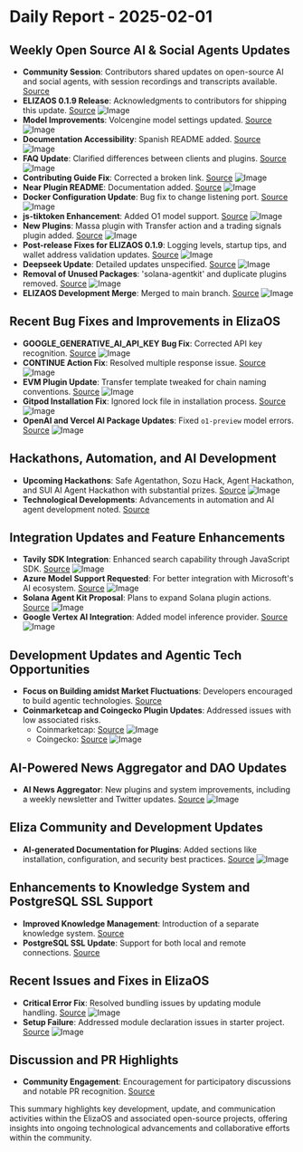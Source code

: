 # Daily Report - 2025-02-01

## Weekly Open Source AI & Social Agents Updates
- **Community Session**: Contributors shared updates on open-source AI and social agents, with session recordings and transcripts available. [Source](https://twitter.com/ai16zdao/status/1885510206261449083)
- **ELIZAOS 0.1.9 Release**: Acknowledgments to contributors for shipping this update. [Source](https://twitter.com/shawmakesmagic/status/1885531622209921326) ![Image](https://pbs.twimg.com/ext_tw_video_thumb/1885531311260971008/pu/img/ZQUcDAgIIqMgeyvf.jpg)
- **Model Improvements**: Volcengine model settings updated. [Source](https://github.com/elizaOS/eliza/pull/1586) ![Image](https://opengraph.githubassets.com/1/elizaOS/eliza/pull/1586)
- **Documentation Accessibility**: Spanish README added. [Source](https://github.com/elizaOS/eliza/pull/1594) ![Image](https://opengraph.githubassets.com/1/elizaOS/eliza/pull/1594)
- **FAQ Update**: Clarified differences between clients and plugins. [Source](https://github.com/elizaOS/eliza/pull/1614) ![Image](https://opengraph.githubassets.com/1/elizaOS/eliza/pull/1614)
- **Contributing Guide Fix**: Corrected a broken link. [Source](https://github.com/elizaOS/eliza/pull/1589) ![Image](https://opengraph.githubassets.com/1/elizaOS/eliza/pull/1589)
- **Near Plugin README**: Documentation added. [Source](https://github.com/elizaOS/eliza/pull/1590) ![Image](https://opengraph.githubassets.com/1/elizaOS/eliza/pull/1590)
- **Docker Configuration Update**: Bug fix to change listening port. [Source](https://github.com/elizaOS/eliza/pull/1616) ![Image](https://opengraph.githubassets.com/1/elizaOS/eliza/pull/1616)
- **js-tiktoken Enhancement**: Added O1 model support. [Source](https://github.com/elizaOS/eliza/pull/1617) ![Image](https://opengraph.githubassets.com/1/elizaOS/eliza/pull/1617)
- **New Plugins**: Massa plugin with Transfer action and a trading signals plugin added. [Source](https://github.com/elizaOS/eliza/pull/1582) ![Image](https://opengraph.githubassets.com/1/elizaOS/eliza/pull/1582)
- **Post-release Fixes for ELIZAOS 0.1.9**: Logging levels, startup tips, and wallet address validation updates. [Source](https://github.com/elizaOS/eliza/pull/3141) ![Image](https://opengraph.githubassets.com/1/elizaOS/eliza/pull/3141)
- **Deepseek Update**: Detailed updates unspecified. [Source](https://github.com/elizaOS/eliza/pull/3127) ![Image](https://opengraph.githubassets.com/1/elizaOS/eliza/pull/3127)
- **Removal of Unused Packages**: 'solana-agentkit' and duplicate plugins removed. [Source](https://github.com/elizaOS/eliza/pull/3138) ![Image](https://opengraph.githubassets.com/1/elizaOS/eliza/pull/3138)
- **ELIZAOS Development Merge**: Merged to main branch. [Source](https://github.com/elizaOS/eliza/commit/ffa4c1dcdacc096d5b451f246b53fbaa266b0f64) ![Image](https://opengraph.githubassets.com/1/elizaOS/eliza/commit/ffa4c1dcdacc096d5b451f246b53fbaa266b0f64)

## Recent Bug Fixes and Improvements in ElizaOS
- **GOOGLE_GENERATIVE_AI_API_KEY Bug Fix**: Corrected API key recognition. [Source](https://github.com/elizaOS/eliza/pull/1607) ![Image](https://opengraph.githubassets.com/1/elizaOS/eliza/pull/1607)
- **CONTINUE Action Fix**: Resolved multiple response issue. [Source](https://github.com/elizaOS/eliza/pull/1606) ![Image](https://opengraph.githubassets.com/1/elizaOS/eliza/pull/1606)
- **EVM Plugin Update**: Transfer template tweaked for chain naming conventions. [Source](https://github.com/elizaOS/eliza/pull/1604) ![Image](https://opengraph.githubassets.com/1/elizaOS/eliza/pull/1604)
- **Gitpod Installation Fix**: Ignored lock file in installation process. [Source](https://github.com/elizaOS/eliza/pull/3131) ![Image](https://opengraph.githubassets.com/1/elizaOS/eliza/pull/3131)
- **OpenAI and Vercel AI Package Updates**: Fixed `o1-preview` model errors. [Source](https://github.com/elizaOS/eliza/pull/3146) ![Image](https://opengraph.githubassets.com/1/elizaOS/eliza/pull/3146)

## Hackathons, Automation, and AI Development
- **Upcoming Hackathons**: Safe Agentathon, Sozu Hack, Agent Hackathon, and SUI AI Agent Hackathon with substantial prizes. [Source](https://twitter.com/ai16zdao/status/1885738078569947583) ![Image](https://pbs.twimg.com/media/Git7dHAWIAAtFOY.jpg)
- **Technological Developments**: Advancements in automation and AI agent development noted. [Source](https://twitter.com/ai16zdao/status/1885503279951462438)
  
## Integration Updates and Feature Enhancements
- **Tavily SDK Integration**: Enhanced search capability through JavaScript SDK. [Source](https://github.com/elizaOS/eliza/pull/1599) ![Image](https://opengraph.githubassets.com/1/elizaOS/eliza/pull/1599)
- **Azure Model Support Requested**: For better integration with Microsoft's AI ecosystem. [Source](https://github.com/elizaOS/eliza/issues/1611) ![Image](https://opengraph.githubassets.com/1/elizaOS/eliza/issues/1611)
- **Solana Agent Kit Proposal**: Plans to expand Solana plugin actions. [Source](https://github.com/elizaOS/eliza/issues/1619) ![Image](https://opengraph.githubassets.com/1/elizaOS/eliza/issues/1619)
- **Google Vertex AI Integration**: Added model inference provider. [Source](https://github.com/elizaOS/eliza/pull/3136) ![Image](https://opengraph.githubassets.com/1/elizaOS/eliza/pull/3136)

## Development Updates and Agentic Tech Opportunities
- **Focus on Building amidst Market Fluctuations**: Developers encouraged to build agentic technologies. [Source](https://twitter.com/dankvr/status/1885768162244735306)
- **Coinmarketcap and Coingecko Plugin Updates**: Addressed issues with low associated risks. 
  - Coinmarketcap: [Source](https://github.com/elizaOS/eliza/pull/3134) ![Image](https://opengraph.githubassets.com/1/elizaOS/eliza/pull/3134)
  - Coingecko: [Source](https://github.com/elizaOS/eliza/pull/3124) ![Image](https://opengraph.githubassets.com/1/elizaOS/eliza/pull/3124)

## AI-Powered News Aggregator and DAO Updates
- **AI News Aggregator**: New plugins and system improvements, including a weekly newsletter and Twitter updates. [Source](https://twitter.com/ai16zdao/status/1885738074228838818) ![Image](https://pbs.twimg.com/media/Git576XWwAAlxlf.jpg)

## Eliza Community and Development Updates
- **AI-generated Documentation for Plugins**: Added sections like installation, configuration, and security best practices. [Source](https://github.com/elizaOS/eliza/pull/1601) ![Image](https://opengraph.githubassets.com/1/elizaOS/eliza/pull/1601)

## Enhancements to Knowledge System and PostgreSQL SSL Support
- **Improved Knowledge Management**: Introduction of a separate knowledge system. [Source](https://github.com/elizaOS/eliza/pull/1620) 
- **PostgreSQL SSL Update**: Support for both local and remote connections. [Source](https://github.com/elizaOS/eliza/pull/1585)

## Recent Issues and Fixes in ElizaOS
- **Critical Error Fix**: Resolved bundling issues by updating module handling. [Source](https://github.com/elizaOS/eliza/pull/1609) ![Image](https://opengraph.githubassets.com/1/elizaOS/eliza/pull/1609)
- **Setup Failure**: Addressed module declaration issues in starter project. [Source](https://github.com/elizaOS/eliza/issues/3129) ![Image](https://opengraph.githubassets.com/1/elizaOS/eliza/issues/3129)

## Discussion and PR Highlights
- **Community Engagement**: Encouragement for participatory discussions and notable PR recognition. [Source](https://twitter.com/ai16zdao/status/1885513096057225467)

This summary highlights key development, update, and communication activities within the ElizaOS and associated open-source projects, offering insights into ongoing technological advancements and collaborative efforts within the community.
